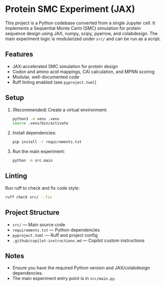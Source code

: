 # Protein SMC Experiment (JAX)

This project is a Python codebase converted from a single Jupyter cell. It implements a Sequential Monte Carlo (SMC) simulation for protein sequence design using JAX, numpy, scipy, pyarrow, and colabdesign. The main experiment logic is modularized under `src/` and can be run as a script.

## Features
- JAX-accelerated SMC simulation for protein design
- Codon and amino acid mappings, CAI calculation, and MPNN scoring
- Modular, well-documented code
- Ruff linting enabled (see `pyproject.toml`)

## Setup
1. (Recommended) Create a virtual environment:
   ```zsh
   python3 -m venv .venv
   source .venv/bin/activate
   ```
2. Install dependencies:
   ```zsh
   pip install -r requirements.txt
   ```
3. Run the main experiment:
   ```zsh
   python -m src.main
   ```

## Linting
Run ruff to check and fix code style:
```zsh
ruff check src/ --fix
```

## Project Structure
- `src/` — Main source code
- `requirements.txt` — Python dependencies
- `pyproject.toml` — Ruff and project config
- `.github/copilot-instructions.md` — Copilot custom instructions

## Notes
- Ensure you have the required Python version and JAX/colabdesign dependencies.
- The main experiment entry point is in `src/main.py`.
